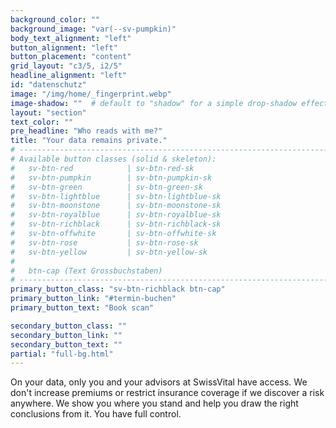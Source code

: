 ```yaml
---
background_color: ""
background_image: "var(--sv-pumpkin)"
body_text_alignment: "left"
button_alignment: "left"
button_placement: "content"
grid_layout: "c3/5, i2/5"
headline_alignment: "left"
id: "datenschutz"
image: "/img/home/_fingerprint.webp"
image-shadow: ""  # default to "shadow" for a simple drop-shadow effect
layout: "section"
text_color: ""
pre_headline: "Who reads with me?" 
title: "Your data remains private."
# ------------------------------------------------------------------------------
# Available button classes (solid & skeleton):
#   sv-btn-red            | sv-btn-red-sk
#   sv-btn-pumpkin        | sv-btn-pumpkin-sk
#   sv-btn-green          | sv-btn-green-sk
#   sv-btn-lightblue      | sv-btn-lightblue-sk
#   sv-btn-moonstone      | sv-btn-moonstone-sk
#   sv-btn-royalblue      | sv-btn-royalblue-sk
#   sv-btn-richblack      | sv-btn-richblack-sk
#   sv-btn-offwhite       | sv-btn-offwhite-sk
#   sv-btn-rose           | sv-btn-rose-sk
#   sv-btn-yellow         | sv-btn-yellow-sk
#
#   btn-cap (Text Grossbuchstaben)
# ------------------------------------------------------------------------------
primary_button_class: "sv-btn-richblack btn-cap"
primary_button_link: "#termin-buchen"
primary_button_text: "Book scan"

secondary_button_class: ""
secondary_button_link: ""
secondary_button_text: ""
partial: "full-bg.html"
---
```


On your data, only you and your advisors at SwissVital have access. We don't increase premiums or restrict insurance coverage if we discover a risk anywhere. We show you where you stand and help you draw the right conclusions from it. You have full control.
